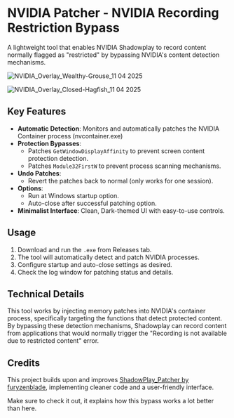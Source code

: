 # NVIDIA Patcher - NVIDIA Recording Restriction Bypass

A lightweight tool that enables NVIDIA Shadowplay to record content normally flagged as "restricted" by bypassing NVIDIA's content detection mechanisms.

![NVIDIA_Overlay_Wealthy-Grouse_11 04 2025](https://github.com/user-attachments/assets/39dc7809-32ec-4fc6-b8f6-be52067e78b2)

![NVIDIA_Overlay_Closed-Hagfish_11 04 2025](https://github.com/user-attachments/assets/6722c535-24f9-44de-aea0-b7bf5f338935)

## Key Features
- **Automatic Detection**: Monitors and automatically patches the NVIDIA Container process (nvcontainer.exe)
- **Protection Bypasses**: 
  - Patches `GetWindowDisplayAffinity` to prevent screen content protection detection.
  - Patches `Module32FirstW` to prevent process scanning mechanisms.
- **Undo Patches**:
  - Revert the patches back to normal (only works for one session).
- **Options**:
  - Run at Windows startup option.
  - Auto-close after successful patching option.
- **Minimalist Interface**: Clean, Dark-themed UI with easy-to-use controls.

## Usage
1. Download and run the `.exe` from Releases tab.
2. The tool will automatically detect and patch NVIDIA processes.
3. Configure startup and auto-close settings as desired.
4. Check the log window for patching status and details.

## Technical Details
This tool works by injecting memory patches into NVIDIA's container process, specifically targeting the functions that detect protected content. By bypassing these detection mechanisms, Shadowplay can record content from applications that would normally trigger the "Recording is not available due to restricted content" error.

## Credits
This project builds upon and improves [ShadowPlay_Patcher by furyzenblade](https://github.com/furyzenblade/ShadowPlay_Patcher), implementing cleaner code and a user-friendly interface.

Make sure to check it out, it explains how this bypass works a lot better than here.
